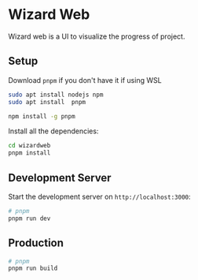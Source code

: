 # Wizard Web

Wizard web is a UI to visualize the progress of project.

## Setup

Download `pnpm` if you don't have it
if using WSL

```bash
sudo apt install nodejs npm
sudo apt install  pnpm
```

```bash
npm install -g pnpm
```


Install all the dependencies:

```bash
cd wizardweb
pnpm install
```

## Development Server

Start the development server on `http://localhost:3000`:

```bash
# pnpm
pnpm run dev
```

## Production

```bash
# pnpm
pnpm run build
```
